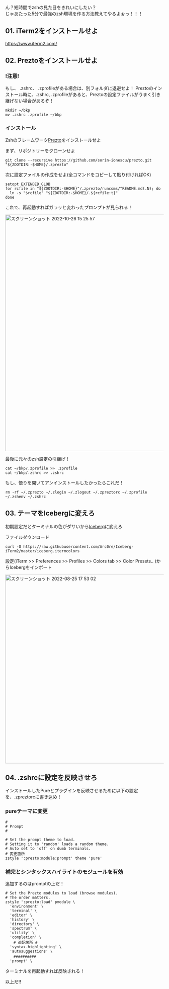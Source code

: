 ん？短時間でzshの見た目をきれいにしたい？  
じゃあたった5分で最強のzsh環境を作る方法教えてやるよぉっ！！！

## 01. iTerm2をインストールせよ
https://www.iterm2.com/

## 02. Preztoをインストールせよ
### !注意!
もし、 .zshrc、 .zprofileがある場合は、別フォルダに退避せよ！
Preztoのインストール時に、.zshrc, .zprofileがあると、Preztoの設定ファイルがうまく引き継げない場合があるぞ！
```
mkdir ~/bkp
mv .zshrc .zprofile ~/bkp
```

### インストール
Zshのフレームワーク[Prezto](https://github.com/sorin-ionescu/prezto)をインストールせよ 

まず、リポジトリーをクローンせよ
```
git clone --recursive https://github.com/sorin-ionescu/prezto.git "${ZDOTDIR:-$HOME}/.zprezto"
```
次に設定ファイルの作成をせよ(全コマンドをコピーして貼り付ければOK)
```
setopt EXTENDED_GLOB
for rcfile in "${ZDOTDIR:-$HOME}"/.zprezto/runcoms/^README.md(.N); do
  ln -s "$rcfile" "${ZDOTDIR:-$HOME}/.${rcfile:t}"
done
```
これで、再起動すればガラッと変わったプロンプトが見られる！  

<img width="752" alt="スクリーンショット 2022-10-26 15 25 57" src="https://user-images.githubusercontent.com/64122953/197950731-a28fc48d-1f3b-467c-83a6-4a76e767e7eb.png">

最後に元々のzsh設定の引継げ！
```
cat ~/bkp/.zprofile >> .zprofile
cat ~/bkp/.zshrc >> .zshrc
```


もし、悟りを開いてアンインストールしたかったらこれだ！
```
rm -rf ~/.zprezto ~/.zlogin ~/.zlogout ~/.zpreztorc ~/.zprofile ~/.zshenv ~/.zshrc
```

## 03. テーマをIcebergに変えろ
初期設定だとターミナルの色がダサいから[Iceberg](https://github.com/Arc0re/Iceberg-iTerm2)に変えろ

ファイルダウンロード
```
curl -O https://raw.githubusercontent.com/Arc0re/Iceberg-iTerm2/master/iceberg.itermcolors
```
設定(iTerm >> Preferences >> Profiles >> Colors tab >> Color Presets.. )からIcebergをインポート

<img width="600" alt="スクリーンショット 2022-08-25 17 53 02" src="https://user-images.githubusercontent.com/64122953/186620783-ba9683b8-cb9c-4379-b537-24330cc8b8e4.png">

## 04. .zshrcに設定を反映させろ
インストールしたPureとプラグインを反映させるために以下の設定を、.zpreztorcに書き込め！

### pureテーマに変更
```
#
# Prompt
#

# Set the prompt theme to load.
# Setting it to 'random' loads a random theme.
# Auto set to 'off' on dumb terminals.
# 変更箇所
zstyle ':prezto:module:prompt' theme 'pure'
```

### 補完とシンタックスハイライトのモジュールを有効
追加するのはpromptの上だ！
```
# Set the Prezto modules to load (browse modules).
# The order matters.
zstyle ':prezto:load' pmodule \
  'environment' \
  'terminal' \
  'editor' \
  'history' \
  'directory' \
  'spectrum' \
  'utility' \
  'completion' \
  　# 追記箇所 #
  'syntax-highlighting' \
  'autosuggestions' \
　  ##########
  'prompt' \
```

ターミナルを再起動すれば反映される！

以上だ!!
